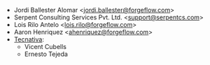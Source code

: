 - Jordi Ballester Alomar \<<jordi.ballester@forgeflow.com>\>
- Serpent Consulting Services Pvt. Ltd. \<<support@serpentcs.com>\>
- Lois Rilo Antelo \<<lois.rilo@forgeflow.com>\>
- Aaron Henriquez \<<ahenriquez@forgeflow.com>\>
- [Tecnativa](https://www.tecnativa.com):
  - Vicent Cubells
  - Ernesto Tejeda
